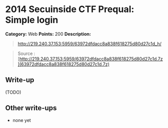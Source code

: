 # 2014 Secuinside CTF Prequal: Simple login

**Category:** Web
**Points:** 200
**Description:** 


> http://219.240.37.153:5959/63972dfdacc8a838f618275d80d27c1d_h/

> Source : [http://219.240.37.153:5959/63972dfdacc8a838f618275d80d27c1d.7z](63972dfdacc8a838f618275d80d27c1d.7z)

## Write-up

(TODO)

## Other write-ups

* none yet
